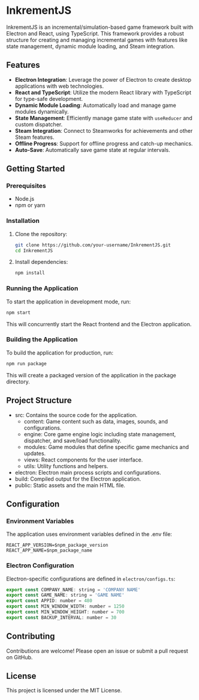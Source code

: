 # InkrementJS

InkrementJS is an incremental/simulation-based game framework built with Electron and React, using TypeScript. This framework provides a robust structure for creating and managing incremental games with features like state management, dynamic module loading, and Steam integration.

## Features

- **Electron Integration**: Leverage the power of Electron to create desktop applications with web technologies.
- **React and TypeScript**: Utilize the modern React library with TypeScript for type-safe development.
- **Dynamic Module Loading**: Automatically load and manage game modules dynamically.
- **State Management**: Efficiently manage game state with `useReducer` and custom dispatcher.
- **Steam Integration**: Connect to Steamworks for achievements and other Steam features.
- **Offline Progress**: Support for offline progress and catch-up mechanics.
- **Auto-Save**: Automatically save game state at regular intervals.

## Getting Started

### Prerequisites

- Node.js
- npm or yarn

### Installation

1. Clone the repository:
    ```sh
    git clone https://github.com/your-username/InkrementJS.git
    cd InkrementJS
    ```

2. Install dependencies:
    ```sh
    npm install
    ```

### Running the Application

To start the application in development mode, run:
```sh
npm start
```
This will concurrently start the React frontend and the Electron application.

### Building the Application

To build the application for production, run:
```sh
npm run package
```
This will create a packaged version of the application in the package directory.

## Project Structure
* src: Contains the source code for the application.
    - content: Game content such as data, images, sounds, and configurations.
    - engine: Core game engine logic including state management, dispatcher, and save/load functionality.
    - modules: Game modules that define specific game mechanics and updates.
    - views: React components for the user interface.
    - utils: Utility functions and helpers.
* electron: Electron main process scripts and configurations.
* build: Compiled output for the Electron application.
* public: Static assets and the main HTML file.

## Configuration

### Environment Variables
The application uses environment variables defined in the .env file:

```
REACT_APP_VERSION=$npm_package_version
REACT_APP_NAME=$npm_package_name
```

### Electron Configuration

Electron-specific configurations are defined in `electron/configs.ts`:
```js
export const COMPANY_NAME: string = 'COMPANY NAME'
export const GAME_NAME: string = 'GAME NAME'
export const APPID: number = 480
export const MIN_WINDOW_WIDTH: number = 1250
export const MIN_WINDOW_HEIGHT: number = 700
export const BACKUP_INTERVAL: number = 30
```

## Contributing

Contributions are welcome! Please open an issue or submit a pull request on GitHub.

## License

This project is licensed under the MIT License.